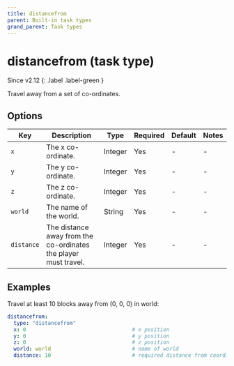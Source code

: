 ```yaml
---
title: distancefrom
parent: Built-in task types
grand_parent: Task types
---
```


# distancefrom (task type)

Since v2.12
{: .label .label-green }

Travel away from a set of co-ordinates.

## Options

| Key        | Description                                                     | Type    | Required | Default | Notes |
|------------|-----------------------------------------------------------------|---------|----------|---------|-------|
| `x`        | The x co-ordinate.                                              | Integer | Yes      | \-      | \-    |
| `y`        | The y co-ordinate.                                              | Integer | Yes      | \-      | \-    |
| `z`        | The z co-ordinate.                                              | Integer | Yes      | \-      | \-    |
| `world`    | The name of the world.                                          | String  | Yes      | \-      | \-    |
| `distance` | The distance away from the co-ordinates the player must travel. | Integer | Yes      | \-      | \-    |

## Examples

Travel at least 10 blocks away from (0, 0, 0) in world:

``` yaml
distancefrom:
  type: "distancefrom"
  x: 0                                  # x position
  y: 0                                  # y position
  z: 0                                  # z position
  world: world                          # name of world
  distance: 10                          # required distance from coordinates
```
